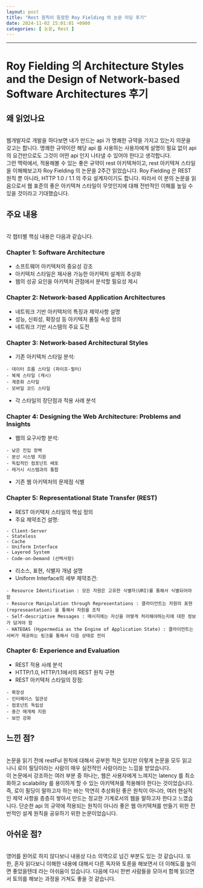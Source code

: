```yaml
---
layout: post
title: "Rest 원칙이 등장한 Roy Fielding 의 논문 리딩 후기"
date: 2024-11-02 15:01:01 +0900
categories: [ 논문, Rest ]
---
```


---


# Roy Fielding 의 Architecture Styles and the Design of Network-based Software Architectures 후기


## 왜 읽었나요

<br><span> 웹개발자로 개발을 하다보면 내가 만드는 api 가 명쾌한 규약을 가지고 있는지 의문을 갖고는 합니다. 명쾌한 규약이란 해당 api 를 사용하는 사용자에게 설명이 필요 없이
api 의 요건만으로도 그것이 어떤 api 인지 나타낼 수 있어야 한다고 생각합니다.
<br><span> 그런 맥락에서, 적용해볼 수 있는 좋은 규약이 rest 아키텍쳐이고, rest 아키텍쳐 스타일을 이해해보고자 Roy Fielding 의 논문을 2주간 읽었습니다. Roy Fielding 은 REST 원칙 뿐 아니라,
HTTP 1.0 / 1.1 의 주요 설계자이기도 합니다. 따라서 이 분의 논문을 읽음으로서 웹 표준의 좋은 아키텍쳐 스타일이 무엇인지에 대해 전반적인 이해를 높일 수 있을 것이라고 기대했습니다.

## 주요 내용

<br><span> 각 챕터별 핵심 내용은 다음과 같습니다.

### Chapter 1: Software Architecture

- 소프트웨어 아키텍처의 중요성 강조
- 아키텍처 스타일은 재사용 가능한 아키텍처 설계의 추상화
- 웹의 성공 요인을 아키텍처 관점에서 분석할 필요성 제시

### Chapter 2: Network-based Application Architectures

- 네트워크 기반 아키텍처의 특징과 제약사항 설명
- 성능, 신뢰성, 확장성 등 아키텍처 품질 속성 정의
- 네트워크 기반 시스템의 주요 도전

### Chapter 3: Network-based Architectural Styles

- 기존 아키텍처 스타일 분석:
```
- 데이터 흐름 스타일 (파이프-필터)
- 복제 스타일 (캐시)
- 계층화 스타일
- 모바일 코드 스타일
```
- 각 스타일의 장단점과 적용 사례 분석

### Chapter 4: Designing the Web Architecture: Problems and Insights

- 웹의 요구사항 분석:
```
- 낮은 진입 장벽
- 분산 시스템 지원
- 독립적인 컴포넌트 배포
- 레거시 시스템과의 통합
```
- 기존 웹 아키텍처의 문제점 식별

### Chapter 5: Representational State Transfer (REST)

- REST 아키텍처 스타일의 핵심 정의
- 주요 제약조건 설명:
```
- Client-Server
- Stateless
- Cache
- Uniform Interface
- Layered System
- Code-on-Demand (선택사항)
```
- 리소스, 표현, 식별자 개념 설명
- Uniform Interface의 세부 제약조건:
```
- Resource Identification : 모든 자원은 고유한 식별자(URI)를 통해서 식별되어야 함
- Resource Manipulation through Representations : 클라이언트는 자원의 표현(represeantation) 을 통해서 자원을 조작
- Self-descriptive Messages : 메시지에는 자신을 어떻게 처리해야하는지에 대한 정보가 담겨야 함
- HATEOAS (Hypermedia as the Engine of Application State) : 클라이언트는 서버가 제공하는 링크를 통해서 다음 상태로 전이
```

### Chapter 6: Experience and Evaluation

- REST 적용 사례 분석
- HTTP/1.0, HTTP/1.1에서의 REST 원칙 구현
- REST 아키텍처 스타일의 장점:
```
- 확장성
- 인터페이스 일관성
- 컴포넌트 독립성
- 중간 매개체 지원
- 보안 강화
```

## 느낀 점?

<br><span> 논문을 읽기 전에 restFul 원칙에 대해서 공부한 적은 있지만 이렇게 논문을 모두 읽고 나니 로이 필딩이라는 사람이 매우 실전적인 사람이라는 느낌을 받았습니다.
<br><span> 이 논문에서 강조하는 여러 부분 중 하나는, 웹은 사용자에게 느껴지는 latency 를 최소화하고 scalability 를 용이하게 할 수 있는 아키텍쳐를 적용해야 한다는 것이었습니다.
즉, 로이 필딩이 말하고자 하는 바는 막연히 추상화된 좋은 원칙이 아니라, 여러 현실적인 제약 사항을 층층히 쌓아서 만드는 정교한 기계로서의 웹을 말하고자 한다고 느꼈습니다.
단순한 api 의 규약에 적용되는 원칙이 아니라 좋은 웹 아키텍쳐를 만들기 위한 전반적인 설계 원칙을 공유하기 위한 논문이었습니다.

## 아쉬운 점?
<br><span> 영어를 원어로 하지 않다보니 내용상 다소 의역으로 넘긴 부분도 있는 것 같습니다. 또한, 혼자 읽다보니 이해한 내용에 대해서 다른 독자와 토론을 해보면서 더 이해도를 높이면 좋았을텐데 라는 아쉬움이 있습니다.
다음에 다시 한번 사람들을 모아서 함께 읽으면서 토의를 해보는 과정을 거쳐도 좋을 것 같습니다.
